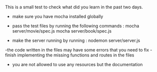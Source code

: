 This is a small test to check what did you learn in the past two days.
 
- make sure you have mocha installed globally
- pass the test files by running the following commands :
 mocha server/movie/spec.js 
 mocha server/book/spec.js 

- make the server running by running :
 nodemon server/server.js

 -the code written in the files may have some errors that you need to fix
 -finish implementing the missing functions and routes in the files

- you are not allowed to use any resources but the documentation